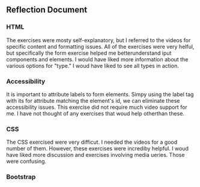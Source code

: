 ## Reflection Document

### HTML

The exercises were mosty self-explanatory, but I referred to the videos for specific content and formatting issues.
All of the exercises were very helful, but specifically the form exercise helped me betterunderstand iput components and elements.
I would have liked more information about the various options for "type." I woud have liked to see all types in action.

### Accessibility

It is important to attribute labels to form elements. Simpy using the label tag with its for attribute matching the element's id, we can eliminate these accessibility issues. This exercise did not require much video support for me. I have not thought
of any exercises that woud help otherthan these.

### CSS

The CSS exercised were very difficut. I needed the videos for a good number of them. However, these exercises
were incrediby helpful. I woud have liked more discussion and exercises involving media ueries. Those were
confusing.

### Bootstrap
